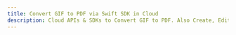 ---title: Convert GIF to PDF via Swift SDK in Clouddescription: Cloud APIs & SDKs to Convert GIF to PDF. Also Create, Edit & Render Microsoft Word & OpenOffice documents in the Cloud.---